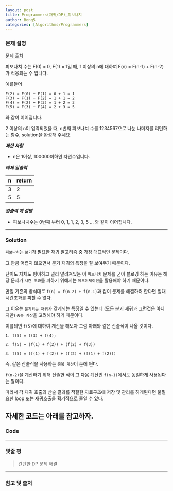 ```yaml
---
layout: post
title: Programmers(재귀/DP)_피보나치
author: Bong5
categories: [Algorithms/Programmers]
---
```


### 문제 설명

[문제 출처](https://programmers.co.kr/learn/courses/30/lessons/12945)

피보나치 수는 F(0) = 0, F(1) = 1일 때, 1 이상의 n에 대하여 F(n) = F(n-1) + F(n-2) 가 적용되는 수 입니다.

예를들어
```
F(2) = F(0) + F(1) = 0 + 1 = 1
F(3) = F(1) + F(2) = 1 + 1 = 2
F(4) = F(2) + F(3) = 1 + 2 = 3
F(5) = F(3) + F(4) = 2 + 3 = 5
```
와 같이 이어집니다.

2 이상의 n이 입력되었을 때, n번째 피보나치 수를 1234567으로 나눈 나머지를 리턴하는 함수, solution을 완성해 주세요.

**_제한 사항_**

- n은 1이상, 100000이하인 자연수입니다.

**_예제 입출력_**

| n |	return |
|---|---|
| 3 | 2 |
| 5 | 5 |

**_입출력 예 설명_**

- 피보나치수는 0번째 부터 0, 1, 1, 2, 3, 5 ... 와 같이 이어집니다.

---

### Solution

`피보나치`는 `분기`가 필요한 재귀 알고리즘 중 가장 대표적인 문제이다.

그 만큼 어렵지 않으면서 분기 재귀의 특징을 잘 보여주기 때문이다.

난이도 자체도 평이하고 널리 알려져있는 이 `피보나치` 문제를 굳이 블로깅 하는 이유는 해당 문제가 `시간 초과`를 피하기 위해서는 `메모이제이션`을 활용해야 하기 때문이다.

만일 기존의 방식대로 `f(n) = f(n-2) + f(n-1)`과 같이 문제를 해결하려 한다면 절대 시간초과를 피할 수 없다.

그 이유는 `분기되는 재귀`가 갖게되는 특징일 수 있는데 (모든 분기 재귀과 그런것은 아니지만) `중복 계산`을 고려해야 하기 때문이다.

이를테면 `f(5)`에 대하여 계산을 해보자 그럼 아래와 같은 산술식이 나올 것이다.

```
1. f(5) = f(3) + f(4);

2. f(5) = (f(1) + f(2)) + (f(2) + f(3))

3. f(5) = (f(1) + f(2)) + (f(2) + (f(1) + f(2)))
```
즉, 같은 산술식을 사용하는 `중복 계산`이 눈에 띈다.

`f(n-2)`을 계산하기 위해 산술한 식이 그 다음 계산인 `f(n-1)`에서도 동일하게 사용된다는 말이다.

따라서 각 재귀 호출의 산술 결과를 적절한 자료구조에 저장 및 관리를 하게된다면 불필요한 loop 또는 재귀호출을 획기적으로 줄일 수 있다.

자세한 코드는 아래를 참고하자.
---

### Code

<script src="https://gist.github.com/BongHoLee/ad2864e5f13bb132e7128da0d4322984.js"></script>

---

### 몇줄 평


> 간단한 DP 문제 해결


---



### 참고 및 출처

